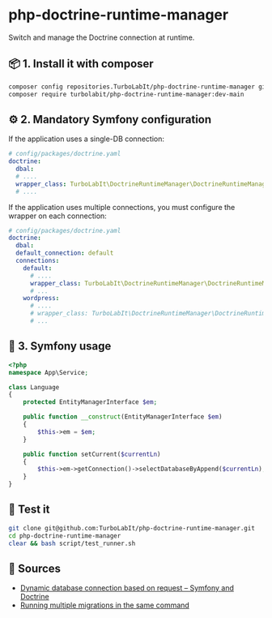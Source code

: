 # php-doctrine-runtime-manager

Switch and manage the Doctrine connection at runtime.


## 📦 1. Install it with composer

````bash
composer config repositories.TurboLabIt/php-doctrine-runtime-manager git https://github.com/TurboLabIt/php-doctrine-runtime-manager.git
composer require turbolabit/php-doctrine-runtime-manager:dev-main

````

## ⚙️ 2. Mandatory Symfony configuration

If the application uses a single-DB connection:

````yaml
# config/packages/doctrine.yaml
doctrine:
  dbal:
  # ....
  wrapper_class: TurboLabIt\DoctrineRuntimeManager\DoctrineRuntimeManager
  # ....
````

If the application uses multiple connections, you must configure the wrapper on each connection:

````yaml
# config/packages/doctrine.yaml
doctrine:
  dbal:
  default_connection: default
  connections:
    default:
      # ....
      wrapper_class: TurboLabIt\DoctrineRuntimeManager\DoctrineRuntimeManager
      # ...
    wordpress:
      # ....
      # wrapper_class: TurboLabIt\DoctrineRuntimeManager\DoctrineRuntimeManager
      # ...
````


## 🔁 3. Symfony usage

````php
<?php
namespace App\Service;

class Language
{
    protected EntityManagerInterface $em;

    public function __construct(EntityManagerInterface $em)
    {
        $this->em = $em;
    }

    public function setCurrent($currentLn)
    {
        $this->em->getConnection()->selectDatabaseByAppend($currentLn);
    }
}

````


## 🧪 Test it

````bash
git clone git@github.com:TurboLabIt/php-doctrine-runtime-manager.git
cd php-doctrine-runtime-manager
clear && bash script/test_runner.sh

````


## 🔗 Sources

- [Dynamic database connection based on request – Symfony and Doctrine](https://karoldabrowski.com/blog/dynamic-database-connection-based-on-request-symfony-and-doctrine/)
- [Running multiple migrations in the same command](https://stackoverflow.com/questions/68246878/running-multiple-migrations-in-the-same-command)
